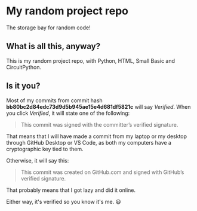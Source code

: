 # My random project repo

The storage bay for random code!

## What is all this, anyway?

This is my random project repo, with Python, HTML, Small Basic and CircuitPython.

## Is it you?

Most of my commits from commit hash **bb80bc2d84edc73d9d5b945ae15e4d681df5821c** will say *Verified*. When you click *Verified*, it will state one of the following:

> This commit was signed with the committer’s verified signature.

That means that I will have made a commit from my laptop or my desktop through GitHub Desktop or VS Code, as both my computers have a cryptographic key tied to them.

Otherwise, it will say this:

> This commit was created on GitHub.com and signed with GitHub’s verified signature.

That probably means that I got lazy and did it online.

Either way, it's verified so you know it's me. :smiley:
